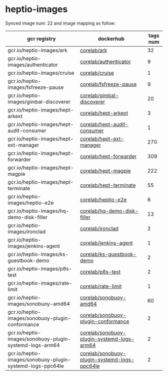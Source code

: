 # heptio-images


Synced image num: 22 and image mapping as follow:



|  gcr registry | dockerhub | tags num |
|-------------- | -------------- | -------------- | 
| gcr.io/heptio-images/ark | [corelab/ark](https://hub.docker.com/r/corelab/ark) | 32 | 
| gcr.io/heptio-images/authenticator | [corelab/authenticator](https://hub.docker.com/r/corelab/authenticator) | 9 | 
| gcr.io/heptio-images/cruise | [corelab/cruise](https://hub.docker.com/r/corelab/cruise) | 1 | 
| gcr.io/heptio-images/fsfreeze-pause | [corelab/fsfreeze-pause](https://hub.docker.com/r/corelab/fsfreeze-pause) | 9 | 
| gcr.io/heptio-images/gimbal-discoverer | [corelab/gimbal-discoverer](https://hub.docker.com/r/corelab/gimbal-discoverer) | 20 | 
| gcr.io/heptio-images/hept-arkext | [corelab/hept-arkext](https://hub.docker.com/r/corelab/hept-arkext) | 3 | 
| gcr.io/heptio-images/hept-audit-consumer | [corelab/hept-audit-consumer](https://hub.docker.com/r/corelab/hept-audit-consumer) | 1 | 
| gcr.io/heptio-images/hept-ext-manager | [corelab/hept-ext-manager](https://hub.docker.com/r/corelab/hept-ext-manager) | 270 | 
| gcr.io/heptio-images/hept-forwarder | [corelab/hept-forwarder](https://hub.docker.com/r/corelab/hept-forwarder) | 309 | 
| gcr.io/heptio-images/hept-magpie | [corelab/hept-magpie](https://hub.docker.com/r/corelab/hept-magpie) | 222 | 
| gcr.io/heptio-images/hept-terminate | [corelab/hept-terminate](https://hub.docker.com/r/corelab/hept-terminate) | 55 | 
| gcr.io/heptio-images/heptio-e2e | [corelab/heptio-e2e](https://hub.docker.com/r/corelab/heptio-e2e) | 6 | 
| gcr.io/heptio-images/hq-demo-disk-filler | [corelab/hq-demo-disk-filler](https://hub.docker.com/r/corelab/hq-demo-disk-filler) | 13 | 
| gcr.io/heptio-images/ironclad | [corelab/ironclad](https://hub.docker.com/r/corelab/ironclad) | 2 | 
| gcr.io/heptio-images/jenkins-agent | [corelab/jenkins-agent](https://hub.docker.com/r/corelab/jenkins-agent) | 1 | 
| gcr.io/heptio-images/ks-guestbook-demo | [corelab/ks-guestbook-demo](https://hub.docker.com/r/corelab/ks-guestbook-demo) | 2 | 
| gcr.io/heptio-images/p8s-test | [corelab/p8s-test](https://hub.docker.com/r/corelab/p8s-test) | 2 | 
| gcr.io/heptio-images/rate-limit | [corelab/rate-limit](https://hub.docker.com/r/corelab/rate-limit) | 1 | 
| gcr.io/heptio-images/sonobuoy-amd64 | [corelab/sonobuoy-amd64](https://hub.docker.com/r/corelab/sonobuoy-amd64) | 60 | 
| gcr.io/heptio-images/sonobuoy-plugin-conformance | [corelab/sonobuoy-plugin-conformance](https://hub.docker.com/r/corelab/sonobuoy-plugin-conformance) | 2 | 
| gcr.io/heptio-images/sonobuoy-plugin-systemd-logs-arm64 | [corelab/sonobuoy-plugin-systemd-logs-arm64](https://hub.docker.com/r/corelab/sonobuoy-plugin-systemd-logs-arm64) | 2 | 
| gcr.io/heptio-images/sonobuoy-plugin-systemd-logs-ppc64le | [corelab/sonobuoy-plugin-systemd-logs-ppc64le](https://hub.docker.com/r/corelab/sonobuoy-plugin-systemd-logs-ppc64le) | 2 | 

